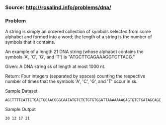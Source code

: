 ### Source: http://rosalind.info/problems/dna/

### Problem

A string is simply an ordered collection of symbols selected from some alphabet and formed into a word; the length of a string is the number of symbols that it contains.

An example of a length 21 DNA string (whose alphabet contains the symbols 'A', 'C', 'G', and 'T') is "ATGCTTCAGAAAGGTCTTACG."

Given: A DNA string ss of length at most 1000 nt.

Return: Four integers (separated by spaces) counting the respective number of times that the symbols 'A', 'C', 'G', and 'T' occur in ss.

Sample Dataset
```
AGCTTTTCATTCTGACTGCAACGGGCAATATGTCTCTGTGTGGATTAAAAAAAGAGTGTCTGATAGCAGC
```
Sample Output
```
20 12 17 21
```

